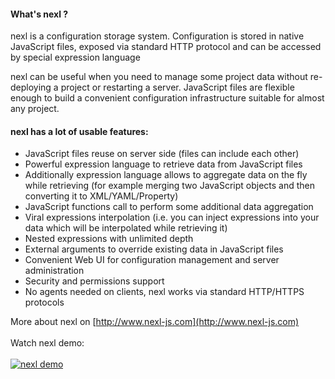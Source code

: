 #### What's nexl ?
nexl is a configuration storage system. Configuration is stored in native JavaScript files, exposed via standard HTTP protocol and can be accessed by special expression language

nexl can be useful when you need to manage some project data without re-deploying a project or restarting a server. JavaScript files are flexible enough to build a convenient configuration infrastructure suitable for almost any project.

#### nexl has a lot of usable features:

* JavaScript files reuse on server side (files can include each other)
* Powerful expression language to retrieve data from JavaScript files<br/>
* Additionally expression language allows to aggregate data on the fly while retrieving (for example merging two JavaScript objects and then converting it to XML/YAML/Property)
* JavaScript functions call to perform some additional data aggregation
* Viral expressions interpolation (i.e. you can inject expressions into your data which will be interpolated while retrieving it)
* Nested expressions with unlimited depth
* External arguments to override existing data in JavaScript files
* Convenient Web UI for configuration management and server administration
* Security and permissions support
* No agents needed on clients, nexl works via standard HTTP/HTTPS protocols

More about nexl on [http://www.nexl-js.com](http://www.nexl-js.com)
<br/><br/>
Watch nexl demo:
<br/><br/>
[![nexl demo](http://www.nexl-js.com/demo/3.1.0/demo.png)](http://www.nexl-js.com/demo/3.1.0/demo.php)